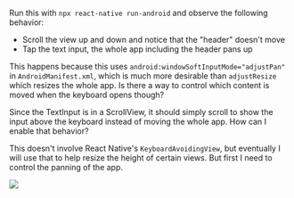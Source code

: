 
Run this with `npx react-native run-android` and observe the following behavior:

* Scroll the view up and down and notice that the "header" doesn't move
* Tap the text input, the whole app including the header pans up

This happens because this uses `android:windowSoftInputMode="adjustPan"` in `AndroidManifest.xml`, which is much more desirable than `adjustResize` which resizes the whole app. Is there a way to control which content is moved when the keyboard opens though?

Since the TextInput is in a ScrollView, it should simply scroll to show the input above the keyboard instead of moving the whole app. How can I enable that behavior?

This doesn't involve React Native's `KeyboardAvoidingView`, but eventually I will use that to help resize the height of certain views. But first I need to control the panning of the app.


![](http://jlongster.com/s/upload/97b8527d-323d-4658-a7bf-323fdf02c258.gif)